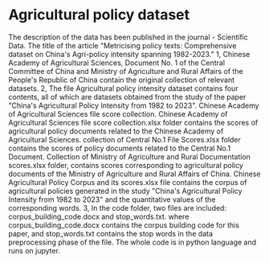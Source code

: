 # Agricultural policy dataset
The description of the data has been published in the journal - Scientific Data. The title of the article "Metricising policy texts: Comprehensive dataset on China's Agri-policy intensity spanning 1982-2023."
1, Chinese Academy of Agricultural Sciences, Document No. 1 of the Central Committee of China and Ministry of Agriculture and Rural Affairs of the People's Republic of China contain the original collection of relevant datasets.
2, The file Agricultural policy intensity dataset contains four contents, all of which are datasets obtained from the study of the paper "China's Agricultural Policy Intensity from 1982 to 2023". Chinese Academy of Agricultural Sciences file score collection. Chinese Academy of Agricultural Sciences file score collection.xlsx folder contains the scores of agricultural policy documents related to the Chinese Academy of Agricultural Sciences. collection of Central No.1 File Scores.xlsx folder contains the scores of policy documents related to the Central No.1 Document. Collection of Ministry of Agriculture and Rural Documentation scores.xlsx folder, contains scores corresponding to agricultural policy documents of the Ministry of Agriculture and Rural Affairs of China. Chinese Agricultural Policy Corpus and its scores.xlsx file contains the corpus of agricultural policies generated in the study "China's Agricultural Policy Intensity from 1982 to 2023" and the quantitative values of the corresponding words.
3, In the code folder, two files are included: corpus_building_code.docx and stop_words.txt. where corpus_building_code.docx contains the corpus building code for this paper, and stop_words.txt contains the stop words in the data preprocessing phase of the file. The whole code is in python language and runs on jupyter.
